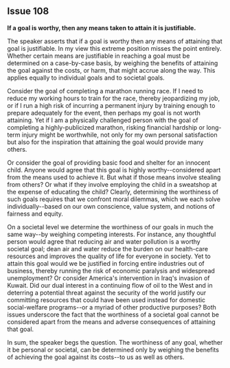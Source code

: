 
Issue 108
---------------------------

**If a goal is worthy, then any means taken to attain it is justifiable.**

The speaker asserts that if a goal is worthy then any means of attaining that goal is
justifiable. In my view this extreme position misses the point entirely. Whether certain means
are justifiable in reaching a goal must be determined on a case-by-case basis, by weighing the
benefits of attaining the goal against the costs, or harm, that might accrue along the way. This
applies equally to individual goals and to societal goals.

Consider the goal of completing a marathon running race. If I need to reduce my working
hours to train for the race, thereby jeopardizing my job, or if I run a high risk of incurring a
permanent injury by training enough to prepare adequately for the event, then perhaps my
goal is not worth attaining. Yet if I am a physically challenged person with the goal of
completing a highly-publicized marathon, risking financial hardship or long-term injury might be
worthwhile, not only for my own personal satisfaction but also for the inspiration that attaining
the goal would provide many others.

Or consider the goal of providing basic food and shelter for an innocent child. Anyone would
agree that this goal is highly worthy--considered apart from the means used to achieve it. But
what if those means involve stealing from others? Or what if they involve employing the child in
a sweatshop at the expense of educating the child? Clearly, determining the worthiness of
such goals requires that we confront moral dilemmas, which we each solve individually--based
on our own conscience, value system, and notions of fairness and equity.

On a societal level we determine the worthiness of our goals in much the same way--by
weighing competing interests. For instance, any thoughtful person would agree that reducing
air and water pollution is a worthy societal goal; dean air and water reduce the burden on our
health-care resources and improves the quality of life for everyone in society. Yet to attain this
goal would we be justified in forcing entire industries out of business, thereby running the risk
of economic paralysis and widespread unemployment?
Or consider America's intervention in Iraq's invasion of Kuwait. Did our dual interest in a
continuing flow of oil to the West and in deterring a potential threat against the security of the
world justify our committing resources that could have been used instead for domestic
social-welfare programs--or a myriad of other productive purposes? Both issues underscore
the fact that the worthiness of a societal goal cannot be considered apart from the means and
adverse consequences of attaining that goal.

In sum, the speaker begs the question. The worthiness of any goal, whether it be personal
or societal, can be determined only by weighing the benefits of achieving the goal against its
costs--to us as well as others.


